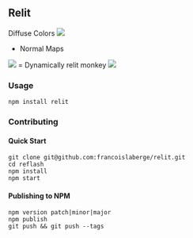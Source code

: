 ## Relit


Diffuse Colors 
<img src="http://francoislaberge.com/relit/texture/monkey-diffuse.png"/>
+ Normal Maps
<img src="http://francoislaberge.com/relit/texture/monkey-normals.png"/>
= Dynamically relit monkey
<img src="http://francoislaberge.com/relit/texture/monkey-final.png"/>

### Usage

```
npm install relit
```

### Contributing

#### Quick Start
```
git clone git@github.com:francoislaberge/relit.git
cd reflash
npm install
npm start
```

#### Publishing to NPM

```
npm version patch|minor|major
npm publish
git push && git push --tags
```